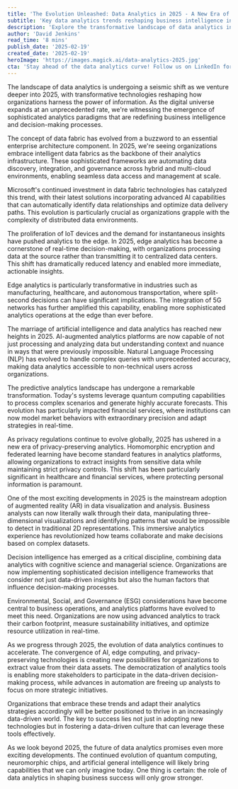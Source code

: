 ```yaml
---
title: 'The Evolution Unleashed: Data Analytics in 2025 - A New Era of Intelligence'
subtitle: 'Key data analytics trends reshaping business intelligence in 2025'
description: 'Explore the transformative landscape of data analytics in 2025, from intelligent data fabrics to AI-augmented analytics and privacy-preserving technologies. Learn how edge computing, augmented reality, and decision intelligence are reshaping business intelligence and decision-making processes.'
author: 'David Jenkins'
read_time: '8 mins'
publish_date: '2025-02-19'
created_date: '2025-02-19'
heroImage: 'https://images.magick.ai/data-analytics-2025.jpg'
cta: 'Stay ahead of the data analytics curve! Follow us on LinkedIn for daily insights on emerging trends, expert analysis, and the latest developments in data intelligence.'
---
```


The landscape of data analytics is undergoing a seismic shift as we venture deeper into 2025, with transformative technologies reshaping how organizations harness the power of information. As the digital universe expands at an unprecedented rate, we're witnessing the emergence of sophisticated analytics paradigms that are redefining business intelligence and decision-making processes.

The concept of data fabric has evolved from a buzzword to an essential enterprise architecture component. In 2025, we're seeing organizations embrace intelligent data fabrics as the backbone of their analytics infrastructure. These sophisticated frameworks are automating data discovery, integration, and governance across hybrid and multi-cloud environments, enabling seamless data access and management at scale.

Microsoft's continued investment in data fabric technologies has catalyzed this trend, with their latest solutions incorporating advanced AI capabilities that can automatically identify data relationships and optimize data delivery paths. This evolution is particularly crucial as organizations grapple with the complexity of distributed data environments.

The proliferation of IoT devices and the demand for instantaneous insights have pushed analytics to the edge. In 2025, edge analytics has become a cornerstone of real-time decision-making, with organizations processing data at the source rather than transmitting it to centralized data centers. This shift has dramatically reduced latency and enabled more immediate, actionable insights.

Edge analytics is particularly transformative in industries such as manufacturing, healthcare, and autonomous transportation, where split-second decisions can have significant implications. The integration of 5G networks has further amplified this capability, enabling more sophisticated analytics operations at the edge than ever before.

The marriage of artificial intelligence and data analytics has reached new heights in 2025. AI-augmented analytics platforms are now capable of not just processing and analyzing data but understanding context and nuance in ways that were previously impossible. Natural Language Processing (NLP) has evolved to handle complex queries with unprecedented accuracy, making data analytics accessible to non-technical users across organizations.

The predictive analytics landscape has undergone a remarkable transformation. Today's systems leverage quantum computing capabilities to process complex scenarios and generate highly accurate forecasts. This evolution has particularly impacted financial services, where institutions can now model market behaviors with extraordinary precision and adapt strategies in real-time.

As privacy regulations continue to evolve globally, 2025 has ushered in a new era of privacy-preserving analytics. Homomorphic encryption and federated learning have become standard features in analytics platforms, allowing organizations to extract insights from sensitive data while maintaining strict privacy controls. This shift has been particularly significant in healthcare and financial services, where protecting personal information is paramount.

One of the most exciting developments in 2025 is the mainstream adoption of augmented reality (AR) in data visualization and analysis. Business analysts can now literally walk through their data, manipulating three-dimensional visualizations and identifying patterns that would be impossible to detect in traditional 2D representations. This immersive analytics experience has revolutionized how teams collaborate and make decisions based on complex datasets.

Decision intelligence has emerged as a critical discipline, combining data analytics with cognitive science and managerial science. Organizations are now implementing sophisticated decision intelligence frameworks that consider not just data-driven insights but also the human factors that influence decision-making processes.

Environmental, Social, and Governance (ESG) considerations have become central to business operations, and analytics platforms have evolved to meet this need. Organizations are now using advanced analytics to track their carbon footprint, measure sustainability initiatives, and optimize resource utilization in real-time.

As we progress through 2025, the evolution of data analytics continues to accelerate. The convergence of AI, edge computing, and privacy-preserving technologies is creating new possibilities for organizations to extract value from their data assets. The democratization of analytics tools is enabling more stakeholders to participate in the data-driven decision-making process, while advances in automation are freeing up analysts to focus on more strategic initiatives.

Organizations that embrace these trends and adapt their analytics strategies accordingly will be better positioned to thrive in an increasingly data-driven world. The key to success lies not just in adopting new technologies but in fostering a data-driven culture that can leverage these tools effectively.

As we look beyond 2025, the future of data analytics promises even more exciting developments. The continued evolution of quantum computing, neuromorphic chips, and artificial general intelligence will likely bring capabilities that we can only imagine today. One thing is certain: the role of data analytics in shaping business success will only grow stronger.